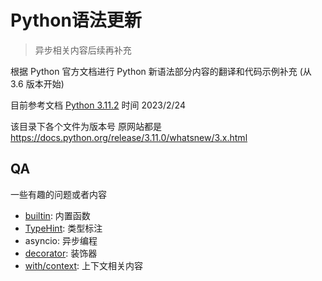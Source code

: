 # Python语法更新

> 异步相关内容后续再补充

根据 Python 官方文档进行 Python 新语法部分内容的翻译和代码示例补充 (从 3.6 版本开始)

目前参考文档 [Python 3.11.2][whatsnew]  时间 2023/2/24



该目录下各个文件为版本号 原网站都是 <https://docs.python.org/release/3.11.0/whatsnew/3.x.html>



[whatsnew]: https://docs.python.org/release/3.11.0/whatsnew/index.html

## QA

一些有趣的问题或者内容

- [builtin](QA/Builtin.md): 内置函数
- [TypeHint](QA/TypeHint.md): 类型标注
- asyncio: 异步编程
- [decorator](QA/Decorator.md): 装饰器
- [with/context](QA/Context.md): 上下文相关内容